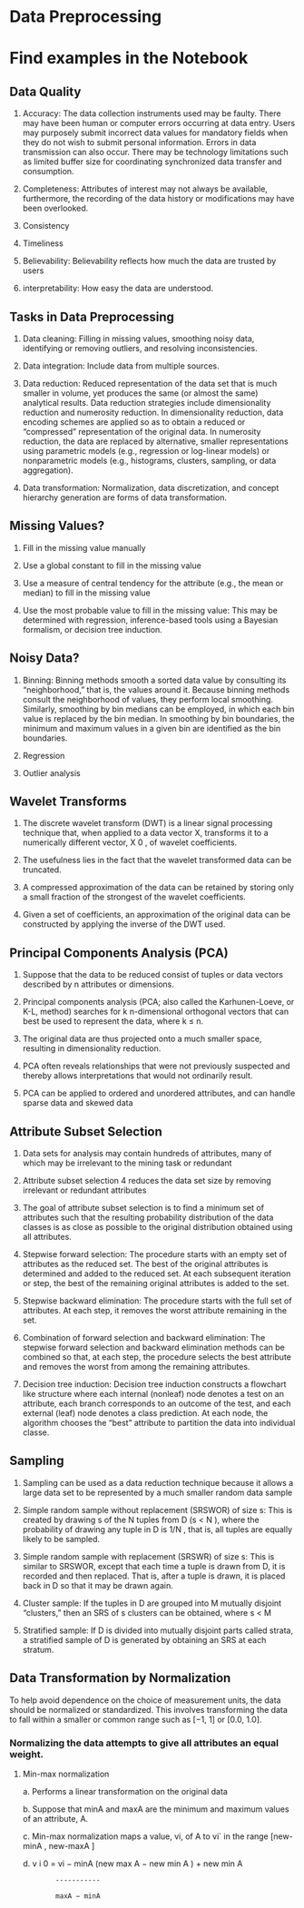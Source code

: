 # Data Preprocessing

# Find examples in the Notebook

## Data Quality

1. Accuracy: The data collection instruments used may be faulty. There may have been human or computer errors occurring at data entry. Users may purposely submit incorrect data values for mandatory fields when they do not wish to submit personal information. Errors in data transmission can also occur. There may be technology limitations such as limited buffer size for coordinating synchronized data transfer and consumption.

2. Completeness: Attributes of interest may not always be available, furthermore, the recording of the data history or modifications may have been overlooked.

3. Consistency

4. Timeliness

5. Believability: Believability reflects how much the data are trusted by users

6. interpretability: How easy the data are understood.
 


## Tasks in Data Preprocessing

1. Data cleaning: Filling in missing values, smoothing noisy data, identifying or removing outliers, and resolving inconsistencies.

2. Data integration: Include data from multiple sources. 

3. Data reduction: Reduced representation of the data set that is much smaller in volume, yet produces the same (or almost the same) analytical results. Data reduction strategies include dimensionality reduction and numerosity reduction. In dimensionality reduction, data encoding schemes are applied so as to obtain a reduced or “compressed” representation of the original data. In numerosity reduction, the data are replaced by alternative, smaller representations using parametric models (e.g., regression or log-linear models) or nonparametric models (e.g., histograms, clusters, sampling, or data aggregation).

4. Data transformation: Normalization, data discretization, and concept hierarchy generation are forms of data transformation.



## Missing Values?

1. Fill in the missing value manually

2. Use a global constant to fill in the missing value

3. Use a measure of central tendency for the attribute (e.g., the mean or median) to fill in the missing value

4. Use the most probable value to fill in the missing value: This may be determined with regression, inference-based tools using a Bayesian formalism, or decision tree induction.


## Noisy Data?

1. Binning: Binning methods smooth a sorted data value by consulting its “neighborhood,” that is, the values around it. Because binning methods consult the neighborhood of values, they perform local smoothing. Similarly, smoothing by bin medians can be employed, in which each bin value is replaced by the bin median. In smoothing by bin boundaries, the minimum and maximum values in a given bin are identified as the bin boundaries.

2. Regression

3. Outlier analysis

## Wavelet Transforms

1. The discrete wavelet transform (DWT) is a linear signal processing technique that,
when applied to a data vector X, transforms it to a numerically different vector, X 0 , of
wavelet coefficients.

2. The usefulness lies in the fact that the wavelet transformed data can be truncated.

3. A compressed approximation of the data can be retained by storing only a small fraction of the strongest of the wavelet coefficients.

4. Given a set of coefficients, an approximation of the original data can be constructed by applying the inverse of the DWT used.

## Principal Components Analysis (PCA)

1. Suppose that the data to be reduced consist of tuples or data vectors described by n attributes or dimensions. 

2. Principal components analysis (PCA; also called the Karhunen-Loeve, or K-L, method) searches for k n-dimensional orthogonal vectors that can best be used to represent the data, where k ≤ n.

3. The original data are thus projected onto a much smaller space, resulting in dimensionality reduction.

4. PCA often reveals relationships that were not previously suspected and thereby allows interpretations that would not ordinarily result.

5. PCA can be applied to ordered and unordered attributes, and can handle sparse data and skewed data

## Attribute Subset Selection

1. Data sets for analysis may contain hundreds of attributes, many of which may be irrelevant to the mining task or redundant

2. Attribute subset selection 4 reduces the data set size by removing irrelevant or redundant attributes

3. The goal of attribute subset selection is to find a minimum set of attributes such that the resulting probability distribution of the data classes is as close as possible to the original distribution obtained using all attributes.

4. Stepwise forward selection: The procedure starts with an empty set of attributes as
the reduced set. The best of the original attributes is determined and added to the reduced set. At each subsequent iteration or step, the best of the remaining original attributes is added to the set.

5. Stepwise backward elimination: The procedure starts with the full set of attributes. At each step, it removes the worst attribute remaining in the set.

6. Combination of forward selection and backward elimination: The stepwise forward selection and backward elimination methods can be combined so that, at each step, the procedure selects the best attribute and removes the worst from among the remaining attributes.

7. Decision tree induction: Decision tree induction constructs a flowchart like structure where each internal (nonleaf) node denotes a test on an attribute, each branch corresponds to an outcome of the test, and each external (leaf) node denotes a class prediction. At each node, the algorithm chooses the “best” attribute to partition the data into individual classe. 

## Sampling

1. Sampling can be used as a data reduction technique because it allows a large data set to be represented by a much smaller random data sample

2. Simple random sample without replacement (SRSWOR) of size s: This is created by drawing s of the N tuples from D (s < N ), where the probability of drawing any tuple in D is 1/N , that is, all tuples are equally likely to be sampled.

3. Simple random sample with replacement (SRSWR) of size s: This is similar to SRSWOR, except that each time a tuple is drawn from D, it is recorded and then replaced. That is, after a tuple is drawn, it is placed back in D so that it may be drawn again.

4. Cluster sample: If the tuples in D are grouped into M mutually disjoint “clusters,” then an SRS of s clusters can be obtained, where s < M

5. Stratified sample: If D is divided into mutually disjoint parts called strata, a stratified sample of D is generated by obtaining an SRS at each stratum.


## Data Transformation by Normalization

To help avoid dependence on the choice of measurement units, the data should be normalized or standardized. This involves transforming the data to fall within a smaller or common range such as [−1, 1] or [0.0, 1.0]. 

### Normalizing the data attempts to give all attributes an equal weight. 

1. Min-max normalization
	
	a. Performs a linear transformation on the original data

	b. Suppose that minA and maxA are the minimum and maximum values of an attribute, A.

	c. Min-max normalization maps a value, vi, of A to vi` in the range [new-minA , new-maxA ]

	d. v i 0 =  vi − minA  (new max A − new min A ) + new min A

			   -----------
	
			   maxA − minA